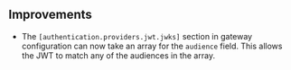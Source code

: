 ## Improvements

- The `[authentication.providers.jwt.jwks]` section in gateway configuration can now take an array for the `audience` field. This allows the JWT to match any of the audiences in the array.

